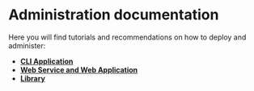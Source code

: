 # Administration documentation

Here you will find tutorials and recommendations on how to deploy and administer:
- **[CLI Application](admin_cli.md)**
- **[Web Service and Web Application](admin_web.md)**
- **[Library](admin_library.md)**